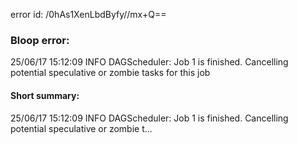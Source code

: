 error id: /0hAs1XenLbdByfy//mx+Q==
### Bloop error:

25/06/17 15:12:09 INFO DAGScheduler: Job 1 is finished. Cancelling potential speculative or zombie tasks for this job
#### Short summary: 

25/06/17 15:12:09 INFO DAGScheduler: Job 1 is finished. Cancelling potential speculative or zombie t...